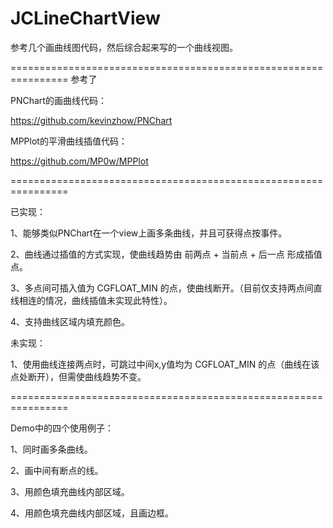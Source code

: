 JCLineChartView
===============

参考几个画曲线图代码，然后综合起来写的一个曲线视图。



================================================================
参考了

PNChart的画曲线代码：

https://github.com/kevinzhow/PNChart



MPPlot的平滑曲线插值代码：

https://github.com/MP0w/MPPlot

================================================================

已实现：

1、能够类似PNChart在一个view上画多条曲线，并且可获得点按事件。

2、曲线通过插值的方式实现，使曲线趋势由  前两点 + 当前点 + 后一点  形成插值点。

3、多点间可插入值为 CGFLOAT_MIN 的点，使曲线断开。（目前仅支持两点间直线相连的情况，曲线插值未实现此特性）。

4、支持曲线区域内填充颜色。


未实现：

1、使用曲线连接两点时，可跳过中间x,y值均为 CGFLOAT_MIN 的点（曲线在该点处断开），但需使曲线趋势不变。


================================================================


Demo中的四个使用例子：

1、同时画多条曲线。

2、画中间有断点的线。

3、用颜色填充曲线内部区域。

4、用颜色填充曲线内部区域，且画边框。









